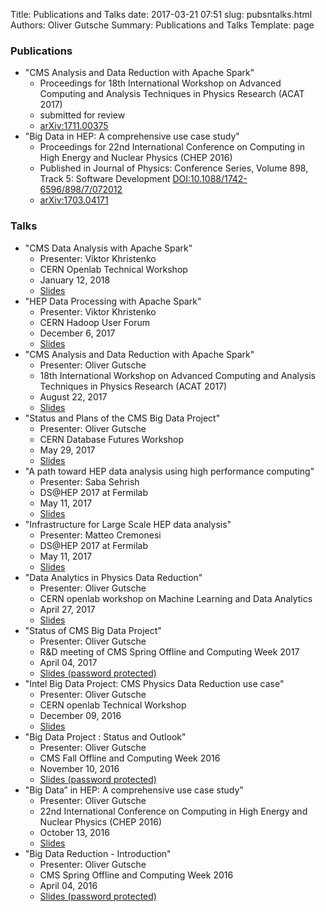 Title: Publications and Talks
date: 2017-03-21 07:51
slug: pubsntalks.html
Authors: Oliver Gutsche
Summary: Publications and Talks
Template: page

### Publications

* "CMS Analysis and Data Reduction with Apache Spark"
    * Proceedings for 18th International Workshop on Advanced Computing and Analysis Techniques in Physics Research (ACAT 2017)
    * submitted for review
    * [arXiv:1711.00375](https://arxiv.org/abs/1711.00375)
* "Big Data in HEP: A comprehensive use case study"
    * Proceedings for 22nd International Conference on Computing in High Energy and Nuclear Physics (CHEP 2016)
    * Published in Journal of Physics: Conference Series, Volume 898, Track 5: Software Development [DOI:10.1088/1742-6596/898/7/072012](https://doi.org/10.1088/1742-6596/898/7/072012)
    * [arXiv:1703.04171](https://arxiv.org/abs/1703.04171)

### Talks

* "CMS Data Analysis with Apache Spark"
    * Presenter: Viktor Khristenko
    * CERN Openlab Technical Workshop
    * January 12, 2018
    * [Slides](https://indico.cern.ch/event/669648/contributions/2802522/attachments/1581800/2499849/cernopenlab_technical_workshop_12012018.pdf)
* "HEP Data Processing with Apache Spark"
    * Presenter: Viktor Khristenko
    * CERN Hadoop User Forum
    * December 6, 2017
    * [Slides](https://indico.cern.ch/event/678628/)
* "CMS Analysis and Data Reduction with Apache Spark"
    * Presenter: Oliver Gutsche
    * 18th International Workshop on Advanced Computing and Analysis Techniques in Physics Research (ACAT 2017)
    * August 22, 2017
    * [Slides](https://indico.cern.ch/event/567550/contributions/2629602/attachments/1511348/2357033/170822_-_ACAT2017_-_Gutsche_-_CMS_Analysis_and_Data_Reduction_with_Apache_Spark.pdf)
* "Status and Plans of the CMS Big Data Project"
    * Presenter: Oliver Gutsche
    * CERN Database Futures Workshop
    * May 29, 2017
    * [Slides](https://indico.cern.ch/event/615499/contributions/2595656/attachments/1466741/2267840/170529_-_Status_and_Plans_of_the_CMS_Big_Data_Project.pdf)
* "A path toward HEP data analysis using high performance computing"
    * Presenter: Saba Sehrish
    * DS@HEP 2017 at Fermilab 
    * May 11, 2017
    * [Slides](https://indico.fnal.gov/getFile.py/access?contribId=39&sessionId=1&resId=0&materialId=slides&confId=13497)
* "Infrastructure for Large Scale HEP data analysis"
    * Presenter: Matteo Cremonesi
    * DS@HEP 2017 at Fermilab 
    * May 11, 2017
    * [Slides](https://indico.fnal.gov/getFile.py/access?contribId=38&sessionId=1&resId=0&materialId=slides&confId=13497)
* "Data Analytics in Physics Data Reduction"
    * Presenter: Oliver Gutsche
    * CERN openlab workshop on Machine Learning and Data Analytics
    * April 27, 2017
    * [Slides](https://indico.cern.ch/event/627852/contributions/2548016/attachments/1450704/2236815/170427_-_Data_Analytics_-_Physics_Data_Reduction.pdf)
* "Status of CMS Big Data Project"
    * Presenter: Oliver Gutsche
    * R&D meeting of CMS Spring Offline and Computing Week 2017
    * April 04, 2017
    * [Slides (password protected)](https://indico.cern.ch/event/627874/contributions/2535877/attachments/1439405/2215231/170404_-_Status_of_CMS_Big_Data_Project.pdf)
* "Intel Big Data Project: CMS Physics Data Reduction use case"
    * Presenter: Oliver Gutsche
    * CERN openlab Technical Workshop
    * December 09, 2016
    * [Slides](https://indico.cern.ch/event/575212/contributions/2361379/attachments/1385967/2109083/161209_-_Gutsche_-_CMS_Physics_Data_Reduction.pdf)
* "Big Data Project : Status and Outlook"
    * Presenter: Oliver Gutsche
    * CMS Fall Offline and Computing Week 2016
    * November 10, 2016
    * [Slides (password protected)](https://indico.cern.ch/event/581102/contributions/2366155/attachments/1369251/2075825/161110_-_Big_Data.pdf)
* "Big Data” in HEP: A comprehensive use case study"
    * Presenter: Oliver Gutsche
    * 22nd International Conference on Computing in High Energy and Nuclear Physics (CHEP 2016)
    * October 13, 2016
    * [Slides](https://indico.cern.ch/event/505613/contributions/2228345/attachments/1347701/2045001/Oral-360.pdf)
* "Big Data Reduction - Introduction"
    * Presenter: Oliver Gutsche
    * CMS Spring Offline and Computing Week 2016
    * April 04, 2016
    * [Slides (password protected)](https://indico.cern.ch/event/467381/contributions/1974871/attachments/1254703/1851720/160407_-_CMS_and_Big_Data.pdf)
